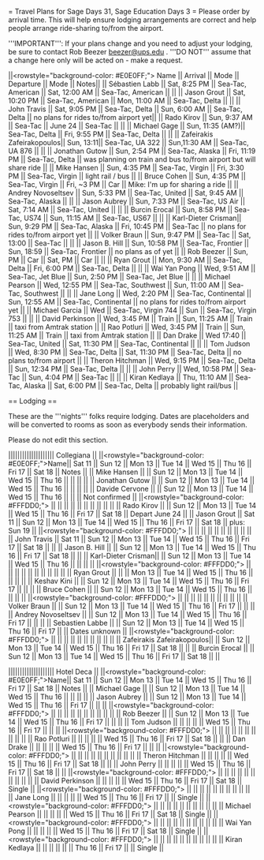= Travel Plans for Sage Days 31, Sage Education Days 3 =
Please order by arrival time. This will help ensure lodging arrangements are correct and help people arrange ride-sharing to/from the airport.

'''IMPORTANT''': If your plans change and you need to adjust your lodging, be sure to contact Rob Beezer beezer@ups.edu .  '''DO NOT''' assume that a change here only will be acted on - make a request.


||<rowstyle="background-color: #E0E0FF;"> Name ||  Arrival || Mode || Departure || Mode || Notes||
|| Sébastien Labb     || Sat, 8:25 PM    || Sea-Tac, American    || Sat, 12:00 AM       || Sea-Tac, American    || ||
|| Jason Grout        || Sat, 10:20 PM   || Sea-Tac, American    || Mon, 11:00 AM       || Sea-Tac, Delta       || ||
|| John Travis        || Sat, 9:05 PM    || Sea-Tac, Delta       || Sun, 6:00 AM        || Sea-Tac, Delta       || no plans for rides to/from airport yet||
|| Rado Kirov         || Sun, 9:37 AM    || Sea-Tac              || June 24             || Sea-Tac              || ||
|| Michael Gage       || Sun, 11:35 (AM?)|| Sea-Tac, Delta       || Fri,  9:55 PM       || Sea-Tac, Delta       || ||
|| Zafeirakis Zafeirakopoulos|| Sun, 13:11|| Sea-Tac, UA 322       || Sun,11:30 AM      || Sea-Tac, UA 876      || ||
|| Jonathan Gutow     || Sun, 2:54 PM    || Sea-Tac, Alaska      || Fri, 11:19 PM       || Sea-Tac, Delta       || was planning on train and bus to/from airport but will share ride ||
|| Mike Hansen        || Sun, 4:35 PM    || Sea-Tac, Virgin      || Fri, 3:30 PM        || Sea-Tac, Virgin      || light rail / bus ||
|| Bruce Cohen        || Sun, 4:35 PM    || Sea-Tac, Virgin      || Fri, ~3 PM          || Car                  || Mike: I'm up for sharing a ride ||
|| Andrey Novoseltsev || Sun, 5:33 PM    || Sea-Tac, United      || Sat, 9:45 AM        || Sea-Tac, Alaska      || ||
|| Jason Aubrey       || Sun, 7:33 PM    || Sea-Tac, US Air      || Sat, 7:14 AM        || Sea-Tac, United      || ||
|| Burcin Erocal      || Sun, 8:58 PM    || Sea-Tac, US74        || Sun, 11:15 AM       || Sea-Tac, US67        || ||
|| Karl-Dieter Crisman|| Sun, 9:29 PM    || Sea-Tac, Alaska      || Fri, 10:45 PM       || Sea-Tac              || no plans for rides to/from airport yet ||
|| Volker Braun       || Sun, 9:47 PM    || Sea-Tac              || Sat, 13:00          || Sea-Tac              || ||
|| Jason B. Hill      || Sun, 10:58 PM   || Sea-Tac, Frontier    || Sun, 18:59          || Sea-Tac, Frontier    || no plans as of yet ||
|| Rob Beezer         || Sun, PM         || Car                  || Sat, PM             || Car                  || ||
|| Ryan Grout         || Mon, 9:30 AM    || Sea-Tac, Delta       || Fri, 6:00  PM       || Sea-Tac, Delta       || ||
|| Wai Yan Pong       || Wed, 9:51 AM    || Sea-Tac, Jet Blue    || Sun,  2:50 PM       || Sea-Tac, Jet Blue    || ||
|| Michael Pearson    || Wed, 12:55 PM   || Sea-Tac, Southwest   || Sun, 11:00 AM       || Sea-Tac, Southwest   || ||
|| Jane Long          || Wed, 2:20 PM    || Sea-Tac, Continental || Sun, 12:55 AM       || Sea-Tac, Continental || no plans for rides to/from airport yet ||
|| Michael Garcia     || Wed             || Sea-Tac, Virgin 744  || Sun                 || Sea-Tac, Virgin 753  || ||
|| David Perkinson    || Wed, 3:45 PM    || Train                || Sun, 11:25 AM       || Train                || taxi from Amtrak station ||
|| Rao Potluri        || Wed, 3:45 PM    || Train                || Sun, 11:25 AM       || Train                || taxi from Amtrak station ||
|| Dan Drake          || Wed  17:40      || Sea-Tac, United      || Sat, 11:30 PM       || Sea-Tac, Continental || ||
|| Tom Judson         || Wed, 8:30 PM    || Sea-Tac, Delta       || Sat, 11:30 PM       || Sea-Tac, Delta       || no plans to/from airport ||
|| Theron Hitchman    || Wed, 9:15 PM    || Sea-Tac, Delta       || Sun, 12:34 PM       || Sea-Tac, Delta       || ||
|| John Perry         || Wed, 10:58 PM   || Sea-Tac              || Sun,  4:04 PM       || Sea-Tac              || ||
|| Kiran Kedlaya      || Thu, 11:10 AM   || Sea-Tac, Alaska      || Sat,  6:00 PM       || Sea-Tac, Delta       || probably light rail/bus ||


== Lodging ==

These are the '''nights''' folks require lodging.  Dates are placeholders and will be converted to rooms as soon as everybody sends their information.

Please do not edit this section.

|||||||||||||||||||| Collegiana  ||
||<rowstyle="background-color: #E0E0FF;">Name|| Sat 11 || Sun 12 || Mon 13 || Tue 14 || Wed 15 || Thu 16 || Fri 17 || Sat 18 || Notes ||
|| Mike Hansen        ||        || Sun 12 || Mon 13 || Tue 14 || Wed 15 || Thu 16 ||        ||        || ||
|| Jonathan Gutow     ||        || Sun 12 || Mon 13 || Tue 14 || Wed 15 || Thu 16 ||        ||        || ||
|| Davide Cervone     ||        || Sun 12 || Mon 13 || Tue 14 || Wed 15 || Thu 16 ||        ||        || Not confirmed ||
||<rowstyle="background-color: #FFFDD0;"> || || || || || || || || || ||
|| Rado Kirov         ||        || Sun 12 || Mon 13 || Tue 14 || Wed 15 || Thu 16 || Fri 17 || Sat 18 || Depart June 24 ||
|| Jason Grout        || Sat 11 || Sun 12 || Mon 13 || Tue 14 || Wed 15 || Thu 16 || Fri 17 || Sat 18 || plus: Sun 19 ||
||<rowstyle="background-color: #FFFDD0;"> || || || || || || || || || ||
|| John Travis        || Sat 11 || Sun 12 || Mon 13 || Tue 14 || Wed 15 || Thu 16 || Fri 17 || Sat 18 || ||
|| Jason B. Hill      ||        || Sun 12 || Mon 13 || Tue 14 || Wed 15 || Thu 16 || Fri 17 || Sat 18 || ||
|| Karl-Dieter Crisman||        || Sun 12 || Mon 13 || Tue 14 || Wed 15 || Thu 16 ||        ||        || ||
||<rowstyle="background-color: #FFFDD0;"> || || || || || || || || || ||
|| Ryan Grout         ||        ||        || Mon 13 || Tue 14 || Wed 15 || Thu 16 ||        ||        || ||
|| Keshav Kini        ||        || Sun 12 || Mon 13 || Tue 14 || Wed 15 || Thu 16 || Fri 17 ||        || ||
|| Bruce Cohen        ||        || Sun 12 || Mon 13 || Tue 14 || Wed 15 || Thu 16 ||        ||        || ||
||<rowstyle="background-color: #FFFDD0;"> || || || || || || || || || ||
|| Volker Braun       ||        || Sun 12 || Mon 13 || Tue 14 || Wed 15 || Thu 16 || Fri 17 ||        || ||
|| Andrey Novoseltsev ||        || Sun 12 || Mon 13 || Tue 14 || Wed 15 || Thu 16 || Fri 17 ||        || ||
|| Sebastien Labbe    ||        || Sun 12 || Mon 13 || Tue 14 || Wed 15 || Thu 16 || Fri 17 ||        || Dates unknown ||
||<rowstyle="background-color: #FFFDD0;"> || || || || || || || || || ||
|| Zafeirakis Zafeirakopoulos|| || Sun 12 || Mon 13 || Tue 14 || Wed 15 || Thu 16 || Fri 17 || Sat 18 || ||
|| Burcin Erocal      ||        || Sun 12 || Mon 13 || Tue 14 || Wed 15 || Thu 16 || Fri 17 || Sat 18 || ||


|||||||||||||||||||| Hotel Deca  ||
||<rowstyle="background-color: #E0E0FF;">Name|| Sat 11 || Sun 12 || Mon 13 || Tue 14 || Wed 15 || Thu 16 || Fri 17 || Sat 18 || Notes ||
|| Michael Gage       ||        || Sun 12 || Mon 13 || Tue 14 || Wed 15 || Thu 16 ||        ||        || ||
|| Jason Aubrey       ||        || Sun 12 || Mon 13 || Tue 14 || Wed 15 || Thu 16 || Fri 17 ||        || ||
||<rowstyle="background-color: #FFFDD0;"> || || || || || || || || || ||
|| Rob Beezer         ||        || Sun 12 || Mon 13 || Tue 14 || Wed 15 || Thu 16 || Fri 17 ||        || ||
|| Tom Judson         ||        ||        ||        ||        || Wed 15 || Thu 16 || Fri 17 ||        || ||
||<rowstyle="background-color: #FFFDD0;"> || || || || || || || || || ||
|| Rao Potluri        ||        ||        ||        ||        || Wed 15 || Thu 16 || Fri 17 || Sat 18 || ||
|| Dan Drake          ||        ||        ||        ||        || Wed 15 || Thu 16 || Fri 17 ||        || ||
||<rowstyle="background-color: #FFFDD0;"> || || || || || || || || || ||
|| Theron Hitchman    ||        ||        ||        ||        || Wed 15 || Thu 16 || Fri 17 || Sat 18 || ||
|| John Perry         ||        ||        ||        ||        || Wed 15 || Thu 16 || Fri 17 || Sat 18 || ||
||<rowstyle="background-color: #FFFDD0;"> || || || || || || || || || ||
|| David Perkinson    ||        ||        ||        ||        || Wed 15 || Thu 16 || Fri 17 || Sat 18 || Single ||
||<rowstyle="background-color: #FFFDD0;"> || || || || || || || || || ||
|| Jane Long          ||        ||        ||        ||        || Wed 15 || Thu 16 || Fri 17 ||        || Single ||
||<rowstyle="background-color: #FFFDD0;"> || || || || || || || || || ||
|| Michael Pearson    ||        ||        ||        ||        || Wed 15 || Thu 16 || Fri 17 || Sat 18 || Single ||
||<rowstyle="background-color: #FFFDD0;"> || || || || || || || || || ||
|| Wai Yan Pong       ||        ||        ||        ||        || Wed 15 || Thu 16 || Fri 17 || Sat 18 || Single ||
||<rowstyle="background-color: #FFFDD0;"> || || || || || || || || || ||
|| Kiran Kedlaya      ||        ||        ||        ||        ||        || Thu 16 || Fri 17 ||        || Single ||
